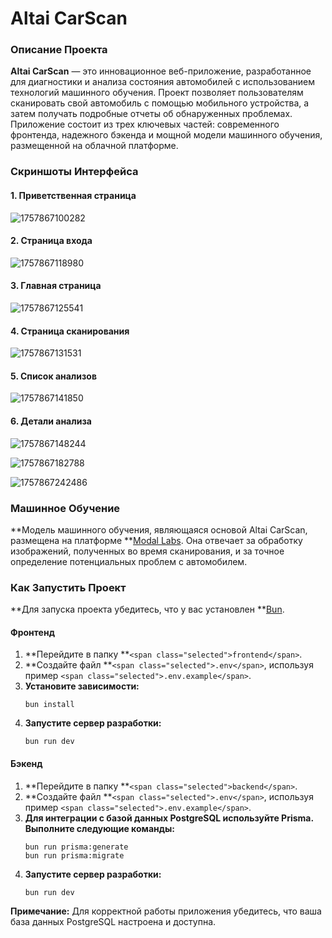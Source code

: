 # Altai CarScan

### Описание Проекта

**Altai CarScan** — это инновационное веб-приложение, разработанное для диагностики и анализа состояния автомобилей с использованием технологий машинного обучения. Проект позволяет пользователям сканировать свой автомобиль с помощью мобильного устройства, а затем получать подробные отчеты об обнаруженных проблемах. Приложение состоит из трех ключевых частей: современного фронтенда, надежного бэкенда и мощной модели машинного обучения, размещенной на облачной платформе.

### Скриншоты Интерфейса

#### 1. Приветственная страница

![1757867100282](images/README/1757867100282.png)

#### 2. Страница входа

![1757867118980](images/README/1757867118980.png)

#### 3. Главная страница

![1757867125541](images/README/1757867125541.png)

#### 4. Страница сканирования

![1757867131531](images/README/1757867131531.png)

#### 5. Список анализов

![1757867141850](images/README/1757867141850.png)

#### 6. Детали анализа

![1757867148244](images/README/1757867148244.png)

![1757867182788](images/README/1757867182788.png)

![1757867242486](images/README/1757867242486.png)

### Машинное Обучение

**Модель машинного обучения, являющаяся основой Altai CarScan, размещена на платформе **[Modal Labs](https://modal.com/ "null"). Она отвечает за обработку изображений, полученных во время сканирования, и за точное определение потенциальных проблем с автомобилем.

### Как Запустить Проект

**Для запуска проекта убедитесь, что у вас установлен **[Bun](https://bun.sh/ "null").

#### Фронтенд

1. **Перейдите в папку **`<span class="selected">frontend</span>`.
2. **Создайте файл **`<span class="selected">.env</span>`, используя пример `<span class="selected">.env.example</span>`.
3. **Установите зависимости:**
   ```
   bun install

   ```
4. **Запустите сервер разработки:**
   ```
   bun run dev

   ```

#### Бэкенд

1. **Перейдите в папку **`<span class="selected">backend</span>`.
2. **Создайте файл **`<span class="selected">.env</span>`, используя пример `<span class="selected">.env.example</span>`.
3. **Для интеграции с базой данных PostgreSQL используйте Prisma. Выполните следующие команды:**
   ```
   bun run prisma:generate
   bun run prisma:migrate

   ```
4. **Запустите сервер разработки:**
   ```
   bun run dev

   ```

**Примечание:** Для корректной работы приложения убедитесь, что ваша база данных PostgreSQL настроена и доступна.

